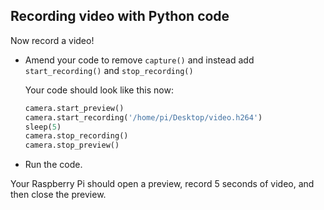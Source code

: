 ## Recording video with Python code

Now record a video!

- Amend your code to remove `capture()` and instead add `start_recording()` and `stop_recording()`

    Your code should look like this now:

    ```python
    camera.start_preview()
    camera.start_recording('/home/pi/Desktop/video.h264')
    sleep(5)
    camera.stop_recording()
    camera.stop_preview()
    ```

- Run the code.

Your Raspberry Pi should open a preview, record 5 seconds of video, and then close the preview.

